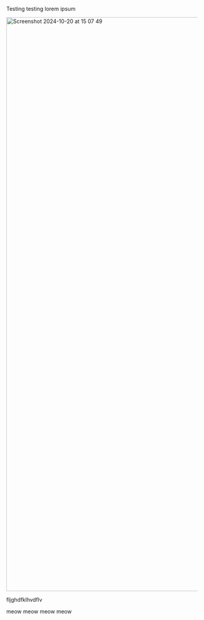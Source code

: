 Testing testing lorem ipsum 

<img width="1512" alt="Screenshot 2024-10-20 at 15 07 49" src="https://github.com/user-attachments/assets/036c8110-e796-4b44-9388-2bfac3e24440">

fljghdfklhvdflv

meow meow meow meow
